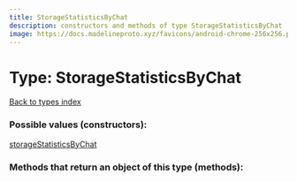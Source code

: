 ```yaml
---
title: StorageStatisticsByChat
description: constructors and methods of type StorageStatisticsByChat
image: https://docs.madelineproto.xyz/favicons/android-chrome-256x256.png
---
```

# Type: StorageStatisticsByChat  
[Back to types index](index.md)



### Possible values (constructors):

[storageStatisticsByChat](../constructors/storageStatisticsByChat.md)  



### Methods that return an object of this type (methods):




